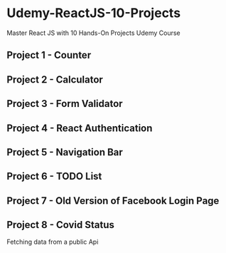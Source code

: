 # Udemy-ReactJS-10-Projects
Master React JS with 10 Hands-On Projects Udemy Course

## Project 1 - Counter

## Project 2 - Calculator

## Project 3 - Form Validator

## Project 4 - React Authentication

## Project 5 - Navigation Bar

## Project 6 - TODO List

## Project 7 - Old Version of Facebook Login Page

## Project 8 - Covid Status
Fetching data from a public Api